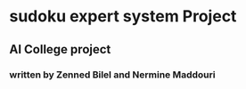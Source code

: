# sudoku expert system Project
## AI College project 

### written by Zenned Bilel and Nermine Maddouri
 
